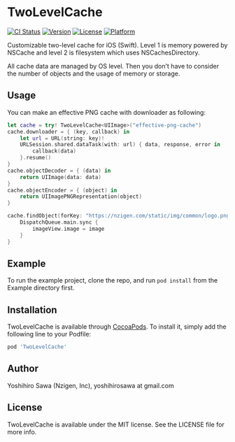 # TwoLevelCache

[![CI Status](http://img.shields.io/travis/Yoshihiro%20Sawa/TwoLevelCache.svg?style=flat)](https://travis-ci.org/Yoshihiro%20Sawa/TwoLevelCache)
[![Version](https://img.shields.io/cocoapods/v/TwoLevelCache.svg?style=flat)](http://cocoapods.org/pods/TwoLevelCache)
[![License](https://img.shields.io/cocoapods/l/TwoLevelCache.svg?style=flat)](http://cocoapods.org/pods/TwoLevelCache)
[![Platform](https://img.shields.io/cocoapods/p/TwoLevelCache.svg?style=flat)](http://cocoapods.org/pods/TwoLevelCache)

Customizable two-level cache for iOS (Swift). Level 1 is memory powered by NSCache and level 2 is filesystem which uses NSCachesDirectory.

All cache data are managed by OS level. Then you don't have to consider the number of objects and the usage of memory or storage.

## Usage

You can make an effective PNG cache with downloader as following:

```swift
let cache = try! TwoLevelCache<UIImage>("effective-png-cache")
cache.downloader = { (key, callback) in
    let url = URL(string: key)!
    URLSession.shared.dataTask(with: url) { data, response, error in
        callback(data)
    }.resume()
}
cache.objectDecoder = { (data) in
    return UIImage(data: data)
}
cache.objectEncoder = { (object) in
    return UIImagePNGRepresentation(object)
}

cache.findObject(forKey: "https://nzigen.com/static/img/common/logo.png") { (image, status) in
    DispatchQueue.main.sync {
        imageView.image = image
    }
}
```

## Example

To run the example project, clone the repo, and run `pod install` from the Example directory first.

## Installation

TwoLevelCache is available through [CocoaPods](http://cocoapods.org). To install
it, simply add the following line to your Podfile:

```ruby
pod 'TwoLevelCache'
```

## Author

Yoshihiro Sawa (Nzigen, Inc), yoshihirosawa at gmail.com

## License

TwoLevelCache is available under the MIT license. See the LICENSE file for more info.
